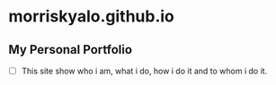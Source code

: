 # morriskyalo.github.io

## My Personal Portfolio

- [ ] This site show who i am, what i do, how i do it and to whom i do it.
